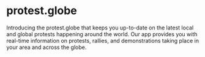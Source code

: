 # protest.globe
Introducing the protest.globe that keeps you up-to-date on the latest local and global protests happening around the world. Our app provides you with real-time information on protests, rallies, and demonstrations taking place in your area and across the globe.
